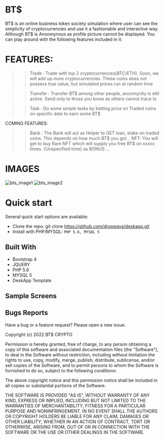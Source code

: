 # BT$

BT$ is an online business token society simulation where user can see the simplicity of cryptocurrencies and use it a fashionable and interactive way. Although
BT$ is Anonmynous as profile picture cannot be displayed. You can play around with the following features included in it:


# FEATURES:
>> Trade : Trade with top 2 cryptocurrencies(BTC/ETH). Soon, we will add up more cryptocurrencies. These coins does not possess true value, but simulated prices run at random time


>> Transfer : Transfer BT$ among other people, anonmynity is still active. Send only to those you know as others cannot trace tx


>> Task : Do some simple tasks by betting price on Traded coins on specific date to earn some BT$

COMING FEATURES:
>> Bank : The Bank will act as Helper to GET loan, stake on traded coins. This depends on how much BT$ you got...
>> NFT: You will get to buy Rare NFT which will supply you free BT$ on xxxxx times. {Unspecified time} as BONUS
>> ...

# IMAGES
![bts_image1](https://user-images.githubusercontent.com/24855083/180589107-843c3bc0-2803-4208-a33a-ca7f6bf8acd2.jpg)
![bts_image2](https://user-images.githubusercontent.com/24855083/180589108-677a641b-a777-4ed1-840f-eef2e5dc4560.jpg)


# Quick start
Several quick start options are available:
* Clone the repo: git clone https://github.com/dropways/deskapp.git
* Install with PHP/MYSQL: 
  `PHP 5.6, MYSQL 5`

## Built With
* Bootstrap 4
* JQUERY
* PHP 5.6 
* MYSQL 5
* DeskApp Template


## Sample Screens


## Bugs Reports
Have a bug or a feature request? Please open a new issue.

Copyright (c) 2022 BT$ CRYPTO

Permission is hereby granted, free of charge, to any person obtaining a copy
of this software and associated documentation files (the "Software"), to deal
in the Software without restriction, including without limitation the rights
to use, copy, modify, merge, publish, distribute, sublicense, and/or sell
copies of the Software, and to permit persons to whom the Software is
furnished to do so, subject to the following conditions:

The above copyright notice and this permission notice shall be included in all
copies or substantial portions of the Software.

THE SOFTWARE IS PROVIDED "AS IS", WITHOUT WARRANTY OF ANY KIND, EXPRESS OR
IMPLIED, INCLUDING BUT NOT LIMITED TO THE WARRANTIES OF MERCHANTABILITY,
FITNESS FOR A PARTICULAR PURPOSE AND NONINFRINGEMENT. IN NO EVENT SHALL THE
AUTHORS OR COPYRIGHT HOLDERS BE LIABLE FOR ANY CLAIM, DAMAGES OR OTHER
LIABILITY, WHETHER IN AN ACTION OF CONTRACT, TORT OR OTHERWISE, ARISING FROM,
OUT OF OR IN CONNECTION WITH THE SOFTWARE OR THE USE OR OTHER DEALINGS IN THE
SOFTWARE.
